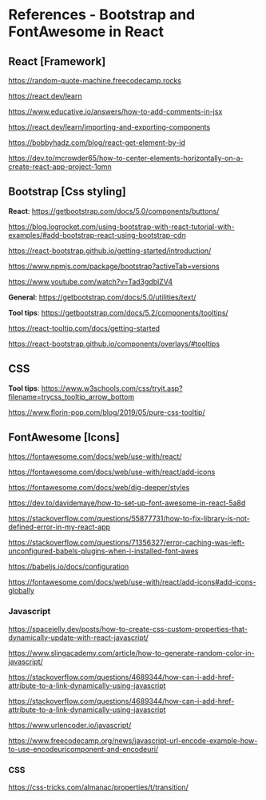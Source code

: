 # References - Bootstrap and FontAwesome in React

## React [Framework]

https://random-quote-machine.freecodecamp.rocks

https://react.dev/learn

https://www.educative.io/answers/how-to-add-comments-in-jsx

https://react.dev/learn/importing-and-exporting-components

https://bobbyhadz.com/blog/react-get-element-by-id

https://dev.to/mcrowder65/how-to-center-elements-horizontally-on-a-create-react-app-project-1omn
    
## Bootstrap [Css styling]

__React__:
https://getbootstrap.com/docs/5.0/components/buttons/

https://blog.logrocket.com/using-bootstrap-with-react-tutorial-with-examples/#add-bootstrap-react-using-bootstrap-cdn

https://react-bootstrap.github.io/getting-started/introduction/

https://www.npmjs.com/package/bootstrap?activeTab=versions

https://www.youtube.com/watch?v=Tad3gdblZV4

__General__:
https://getbootstrap.com/docs/5.0/utilities/text/

__Tool tips__:
https://getbootstrap.com/docs/5.2/components/tooltips/

https://react-tooltip.com/docs/getting-started

https://react-bootstrap.github.io/components/overlays/#tooltips


## CSS

__Tool tips__:
https://www.w3schools.com/css/tryit.asp?filename=trycss_tooltip_arrow_bottom

https://www.florin-pop.com/blog/2019/05/pure-css-tooltip/


## FontAwesome [Icons]

https://fontawesome.com/docs/web/use-with/react/

https://fontawesome.com/docs/web/use-with/react/add-icons

https://fontawesome.com/docs/web/dig-deeper/styles

https://dev.to/davidemaye/how-to-set-up-font-awesome-in-react-5a8d

https://stackoverflow.com/questions/55877731/how-to-fix-library-is-not-defined-error-in-my-react-app

https://stackoverflow.com/questions/71356327/error-caching-was-left-unconfigured-babels-plugins-when-i-installed-font-awes

https://babeljs.io/docs/configuration

https://fontawesome.com/docs/web/use-with/react/add-icons#add-icons-globally

### Javascript

https://spacejelly.dev/posts/how-to-create-css-custom-properties-that-dynamically-update-with-react-javascript/

https://www.slingacademy.com/article/how-to-generate-random-color-in-javascript/

https://stackoverflow.com/questions/4689344/how-can-i-add-href-attribute-to-a-link-dynamically-using-javascript

https://stackoverflow.com/questions/4689344/how-can-i-add-href-attribute-to-a-link-dynamically-using-javascript

https://www.urlencoder.io/javascript/

https://www.freecodecamp.org/news/javascript-url-encode-example-how-to-use-encodeuricomponent-and-encodeuri/

### CSS

https://css-tricks.com/almanac/properties/t/transition/

